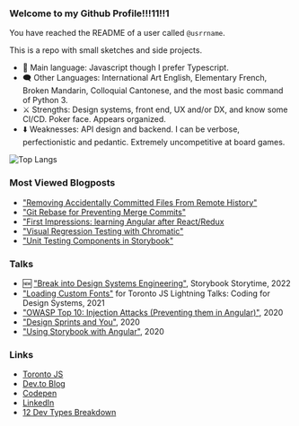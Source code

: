### Welcome to my Github Profile!!!11!!1

You have reached the README of a user called `@usrrname`.

This is a repo with small sketches and side projects.

- 🔡 Main language: Javascript though I prefer Typescript. 
- 🗨️ Other Languages: International Art English, Elementary French, Broken Mandarin, Colloquial Cantonese, and the most basic command of Python 3.
- ⚔️ Strengths: Design systems, front end, UX and/or DX, and know some CI/CD. Poker face. Appears organized.
- ⬇️ Weaknesses: API design and backend. I can be verbose, perfectionistic and pedantic. Extremely uncompetitive at board games.

![Top Langs](https://github-readme-stats.vercel.app/api/top-langs/?username=usrrname&layout=compact)

### Most Viewed Blogposts
- ["Removing Accidentally Committed Files From Remote History"](https://dev.to/jenc/removing-accidentally-committed-files-from-remote-history-3acj)
- ["Git Rebase for Preventing Merge Commits"](https://dev.to/jenc/git-rebase-for-preventing-merge-commits-2len)
- ["First Impressions: learning Angular after React/Redux](https://dev.to/jenc/how-angular-differs-from-react-redux-in-2019-36ef)
- ["Visual Regression Testing with Chromatic"](https://dev.to/jenc/storybook-and-chromatic-for-visual-regression-testing-37lg)
- ["Unit Testing Components in Storybook"](https://dev.to/jenc/unit-testing-components-in-storybook-oc7)

### Talks
- 🆕 ["Break into Design Systems Engineering"](https://www.youtube.com/watch?v=oxwDAMQGa0g), Storybook Storytime, 2022
- ["Loading Custom Fonts"](https://www.youtube.com/watch?v=qiIilX4bLgY) for Toronto JS Lightning Talks: Coding for Design Systems, 2021
- ["OWASP Top 10: Injection Attacks (Preventing them in Angular)"](https://drive.google.com/file/d/1dbVTDJtArPDh54OduRS4GJLPXlMXXX-t/view), 2020
- ["Design Sprints and You"](https://drive.google.com/file/d/1PYUTchiMVyPdRWXzrI9Yu3GaSICAaxkj/view), 2020
- ["Using Storybook with Angular"](https://drive.google.com/file/d/1PYUTchiMVyPdRWXzrI9Yu3GaSICAaxkj/view), 2020

### Links
- [Toronto JS](https://torontojs.com)
- [Dev.to Blog](https://dev.to/jenc)
- [Codepen](https://codepen.io/usrrname)
- [LinkedIn](https://www.linkedin.com/in/jennifer7chan/)
- [12 Dev Types Breakdown](https://www.12types.dev/quiz/results/assassin:75-telepath:40-tank:40-hunter:40-wizard:33-ranger:100-healer:0-mechanic:66-ghost:0-shapeshifter:66-sage:33-rogue:60--Jen#.Yc3YxUVX37h.twitter)

